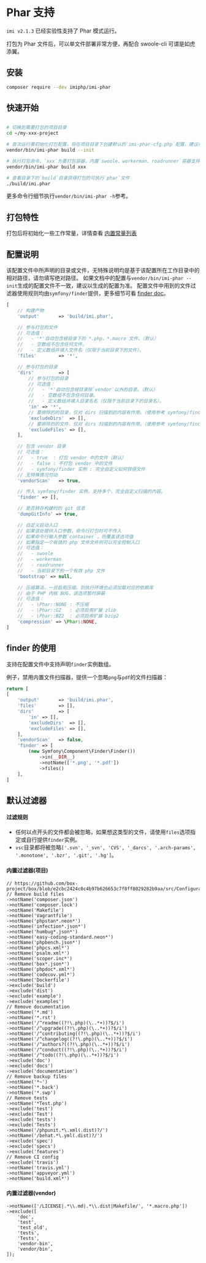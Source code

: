 # Phar 支持

`imi v2.1.3` 已经实验性支持了 Phar 模式运行。

打包为 Phar 文件后，可以单文件部署非常方便，再配合 swoole-cli 可谓是如虎添翼。

## 安装

```bash
composer require --dev imiphp/imi-phar
```

## 快速开始

```bash

# 切换到需要打包的项目目录
cd ~/my-xxx-project

# 首次运行需初始化打包配置，将在项目目录下创建默认的`imi-phar-cfg.php`配置，建议把文件添加到代码仓库
vendor/bin/imi-phar build --init

# 执行打包命令，`xxx`为要打包容器，内置`swoole、workerman、roadrunner`容器支持，更多细节查看配置说明
vendor/bin/imi-phar build xxx

# 查看目录下的`build`目录获得打包的可执行`phar`文件
./build/imi.phar

```

更多命令行细节执行`vendor/bin/imi-phar -h`参考。

## 打包特性

打包后将初始化一些工作常量，详情查看 [内置常量列表](../../core/consts.html)

## 配置说明

该配置文件中所声明的目录或文件，无特殊说明均是基于该配置所在工作目录中的相对路径，请勿填写绝对路径。
如果文档中的配置与`vendor/bin/imi-phar --init`生成的配置文件不一致，建议以生成的配置为准。
配置文件中用到的文件过滤器使用规则均由`symfony/finder`提供，更多细节可看 [finder doc](https://symfony.com/doc/current/components/finder.html)。

```php
[
    // 构建产物
    'output'       => 'build/imi.phar',

    // 参与打包的文件
    // 可选值：
    //   - '*'自动包含根目录下的 *.php、*.macro 文件。（默认）
    //   - 空数组不包含任何文件。
    //   - 定义数组并填入文件名（仅限于当前目录下的文件）。
    'files'        => '*',

    // 参与打包的目录
    'dirs'         => [
        // 参与打包的目录
        // 可选值：
        //   - '*'自动包含根目录除`vendor`以外的目录。（默认）
        //   - 空数组不包含任何目录。
        //   - 定义数组并填入目录名名（仅限于当前目录下的目录名）。
        'in' => '*',
        // 要排除的的目录，仅对 dirs 扫描到的内容有作用。（使用参考 symfony/finder->exclude）
        'excludeDirs'  => [],
        // 要排除的的文件，仅对 dirs 扫描到的内容有作用。（使用参考 symfony/finder->notName）
        'excludeFiles' => [],
    ],

    // 包含 vendor 目录
    // 可选值：
    //   - true  : 打包 vendor 中的文件（默认）
    //   - false : 不打包 vendor 中的文件
    //   - symfony/finder 实例 : 完全自定义如何获得文件
    // 无特殊情况勿动
    'vendorScan'   => true,

    // 传入 symfony/finder 实例，支持多个，完全自定义扫描的内容。
    'finder' => [],

    // 是否转存构建时的 git 信息
    'dumpGitInfo' => true,

    // 自定义启动入口
    // 如果该处提供入口参数，命令行打包时可不传入
    // 如果命令行输入参数`container`，则覆盖该选项值
    // 如果指定一个有效的 php 文件文件则可以完全控制入口
    // 可选值：
    //   - swoole
    //   - workerman
    //   - roadrunner
    //   - 当前目录下的一个有效 php 文件
    'bootstrap' => null,

    // 压缩算法，一旦启用压缩，则执行环境也必须加载对应的依赖库
    // 由于 PHP 内核 BUG，该选项暂时屏蔽
    // 可选值：
    //   - \Phar::NONE : 不压缩
    //   - \Phar::GZ   : 必须启用扩展 zlib
    //   - \Phar::BZ2  : 必须启用扩展 bzip2
    'compression' => \Phar::NONE,
]
```

## finder 的使用

支持在配置文件中支持声明`finder`实例数组。

例子，禁用内置文件扫描器，提供一个忽略`png`与`pdf`的文件扫描器：

```php
return [
[
    'output'       => 'build/imi.phar',
    'files'        => [],
    'dirs'         => [
        'in' => [],
        'excludeDirs'  => [],
        'excludeFiles' => [],
    ],
    'vendorScan'   => false,
    'finder' => [
        (new Symfony\Component\Finder\Finder())
            ->in(__DIR__)
            ->notName(['*.png', '*.pdf'])
            ->files()
    ],
]
```

## 默认过滤器

#### 过滤规则
- 任何以点开头的文件都会被忽略，如果想这类型的文件，请使用`files`选项指定或自行提供`finder`实例。
- `vsc`目录都将被忽略`['.svn', '_svn', 'CVS', '_darcs', '.arch-params', '.monotone', '.bzr', '.git', '.hg']`。

#### 内置过滤器(项目)
```
// https://github.com/box-project/box/blob/e2cbc2424c0c4b97b626653c7f8ff8029282b9aa/src/Configuration/Configuration.php#L1478
// Remove build files
->notName('composer.json')
->notName('composer.lock')
->notName('Makefile')
->notName('Vagrantfile')
->notName('phpstan*.neon*')
->notName('infection*.json*')
->notName('humbug*.json*')
->notName('easy-coding-standard.neon*')
->notName('phpbench.json*')
->notName('phpcs.xml*')
->notName('psalm.xml*')
->notName('scoper.inc*')
->notName('box*.json*')
->notName('phpdoc*.xml*')
->notName('codecov.yml*')
->notName('Dockerfile')
->exclude('build')
->exclude('dist')
->exclude('example')
->exclude('examples')
// Remove documentation
->notName('*.md')
->notName('*.rst')
->notName('/^readme((?!\.php)(\..*+))?$/i')
->notName('/^upgrade((?!\.php)(\..*+))?$/i')
->notName('/^contributing((?!\.php)(\..*+))?$/i')
->notName('/^changelog((?!\.php)(\..*+))?$/i')
->notName('/^authors?((?!\.php)(\..*+))?$/i')
->notName('/^conduct((?!\.php)(\..*+))?$/i')
->notName('/^todo((?!\.php)(\..*+))?$/i')
->exclude('doc')
->exclude('docs')
->exclude('documentation')
// Remove backup files
->notName('*~')
->notName('*.back')
->notName('*.swp')
// Remove tests
->notName('*Test.php')
->exclude('test')
->exclude('Test')
->exclude('tests')
->exclude('Tests')
->notName('/phpunit.*\.xml(.dist)?/')
->notName('/behat.*\.yml(.dist)?/')
->exclude('spec')
->exclude('specs')
->exclude('features')
// Remove CI config
->exclude('travis')
->notName('travis.yml')
->notName('appveyor.yml')
->notName('build.xml*')
```

#### 内置过滤器(vendor)
```
->notName(['/LICENSE|.*\\.md|.*\\.dist|Makefile/', '*.macro.php'])
->exclude([
    'doc',
    'test',
    'test_old',
    'tests',
    'Tests',
    'vendor-bin',
    'vendor/bin',
]);
```
